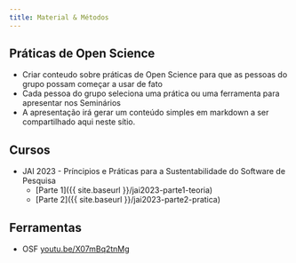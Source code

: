 ```yaml
---
title: Material & Métodos
---
```



## Práticas de Open Science

- Criar conteudo sobre práticas de Open Science para que as pessoas do grupo possam começar a usar de fato
- Cada pessoa do grupo seleciona uma prática ou uma ferramenta para apresentar nos Seminários
- A apresentação irá gerar um conteúdo simples em markdown a ser compartilhado aqui neste sítio.


## Cursos

* JAI 2023 - Príncipios e Práticas para a Sustentabilidade do Software de Pesquisa
   * [Parte 1]({{ site.baseurl }}/jai2023-parte1-teoria)
   * [Parte 2]({{ site.baseurl }}/jai2023-parte2-pratica)

## Ferramentas

- OSF [youtu.be/X07mBq2tnMg](https://youtu.be/X07mBq2tnMg)


